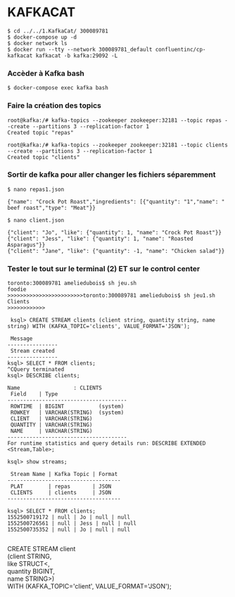 # KAFKACAT 

```
$ cd ../../1.KafkaCat/ 300089781  
$ docker-compose up -d 
$ docker network ls
$ docker run --tty --network 300089781_default confluentinc/cp-kafkacat kafkacat -b kafka:29092 -L
```
### Accèder à Kafka bash

```
$ docker-compose exec kafka bash 
```
### Faire la création des topics
```
root@kafka:/# kafka-topics --zookeeper zookeeper:32181 --topic repas --create --partitions 3 --replication-factor 1
Created topic "repas"
```
```
root@kafka:/# kafka-topics --zookeeper zookeeper:32181 --topic clients --create --partitions 3 --replication-factor 1
Created topic "clients"
```
### Sortir de kafka pour aller changer les fichiers séparemment
```
$ nano repas1.json
```
```
{"name": "Crock Pot Roast","ingredients": [{"quantity": "1","name": " beef roast","type": "Meat"}}
```
```
$ nano client.json
```
```
{"client": "Jo", "like": {"quantity": 1, "name": "Crock Pot Roast"}}
{"client": "Jess", "like": {"quantity": 1, "name": "Roasted Asparagus"}}
{"client": "Jane", "like": {"quantity": -1, "name": "Chicken salad"}}
```
### Tester le tout sur le terminal (2) ET sur le control center
```
toronto:300089781 ameliedubois$ sh jeu.sh
foodie
>>>>>>>>>>>>>>>>>>>>>>>>toronto:300089781 ameliedubois$ sh jeu1.sh
Clients 
>>>>>>>>>>>>
```
```
 ksql> CREATE STREAM clients (client string, quantity string, name string) WITH (KAFKA_TOPIC='clients', VALUE_FORMAT='JSON');

 Message        
----------------
 Stream created 
----------------
ksql> SELECT * FROM clients;
^CQuery terminated
ksql> DESCRIBE clients;

Name                 : CLIENTS
 Field    | Type                      
--------------------------------------
 ROWTIME  | BIGINT           (system) 
 ROWKEY   | VARCHAR(STRING)  (system) 
 CLIENT   | VARCHAR(STRING)           
 QUANTITY | VARCHAR(STRING)           
 NAME     | VARCHAR(STRING)           
--------------------------------------
For runtime statistics and query details run: DESCRIBE EXTENDED <Stream,Table>;

ksql> show streams;

 Stream Name | Kafka Topic | Format 
------------------------------------
 PLAT        | repas       | JSON   
 CLIENTS     | clients     | JSON   
------------------------------------

ksql> SELECT * FROM clients;
1552500719172 | null | Jo | null | null
1552500726561 | null | Jess | null | null
1552500735352 | null | Jo | null | null

```
```

```
CREATE STREAM client \
      (client STRING, \
       like STRUCT<, \
       quantity BIGINT, \
       name STRING>) \
    WITH (KAFKA_TOPIC='client', VALUE_FORMAT='JSON');
